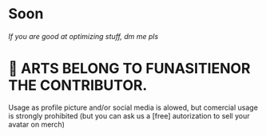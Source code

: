 # Soon
###### If you are good at optimizing stuff, dm me pls

# 🎨 ARTS BELONG TO FUNASITIENOR THE CONTRIBUTOR.
Usage as profile picture and/or social media is alowed, but comercial usage is strongly prohibited (but you can ask us a [free] autorization to sell your avatar on merch)